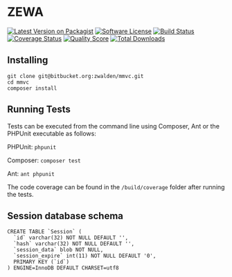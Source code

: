 # ZEWA #

[![Latest Version on Packagist][ico-version]][link-packagist]
[![Software License][ico-license]](LICENSE.md)
[![Build Status][ico-travis]][link-travis]
[![Coverage Status][ico-scrutinizer]][link-scrutinizer]
[![Quality Score][ico-code-quality]][link-code-quality]
[![Total Downloads][ico-downloads]][link-downloads]

## Installing ##
```
git clone git@bitbucket.org:zwalden/mmvc.git
cd mmvc
composer install
```

## Running Tests ##

Tests can be executed from the command line using Composer, Ant or the PHPUnit executable as follows: 

PHPUnit: `phpunit`

Composer: `composer test`

Ant: `ant phpunit`

The code coverage can be found in the `/build/coverage` folder after running the tests. 

## Session database schema ##
```
CREATE TABLE `Session` (
  `id` varchar(32) NOT NULL DEFAULT '',
  `hash` varchar(32) NOT NULL DEFAULT '',
  `session_data` blob NOT NULL,
  `session_expire` int(11) NOT NULL DEFAULT '0',
  PRIMARY KEY (`id`)
) ENGINE=InnoDB DEFAULT CHARSET=utf8
```


[ico-version]: https://img.shields.io/packagist/v/zewa/framework.svg?style=flat-square
[ico-license]: https://img.shields.io/badge/license-MIT-brightgreen.svg?style=flat-square
[ico-travis]: https://img.shields.io/travis/zewadesign/framework/master.svg?style=flat-square
[ico-scrutinizer]: https://img.shields.io/scrutinizer/coverage/g/zewadesign/framework.svg?style=flat-square
[ico-code-quality]: https://img.shields.io/scrutinizer/g/zewadesign/framework.svg?style=flat-square
[ico-downloads]: https://img.shields.io/packagist/dt/zewa/framework.svg?style=flat-square

[link-packagist]: https://packagist.org/packages/zewa/framework
[link-travis]: https://travis-ci.org/zewadesign/framework
[link-scrutinizer]: https://scrutinizer-ci.com/g/zewadesign/framework/code-structure
[link-code-quality]: https://scrutinizer-ci.com/g/zewadesign/framework
[link-downloads]: https://packagist.org/packages/zewa/framework
[link-author]: https://github.com/zewadesign